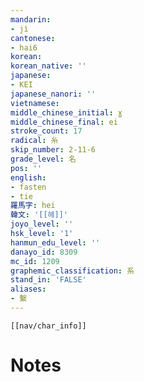 ```yaml
---
mandarin:
- jì
cantonese:
- hai6
korean:
korean_native: ''
japanese:
- KEI
japanese_nanori: ''
vietnamese:
middle_chinese_initial: ɣ
middle_chinese_final: ei
stroke_count: 17
radical: 糸
skip_number: 2-11-6
grade_level: 名
pos: ''
english:
- fasten
- tie
羅馬字: hei
韓文: '[[헤]]'
joyo_level: ''
hsk_level: '1'
hanmun_edu_level: ''
danayo_id: 8309
mc_id: 1209
graphemic_classification: 系
stand_in: 'FALSE'
aliases:
- 繫
---
```

```meta-bind-embed
[[nav/char_info]]
```

# Notes
